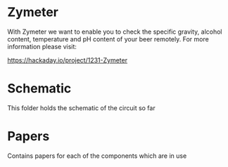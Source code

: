Zymeter 
=========

With Zymeter we want to enable you to check the specific gravity, alcohol content, temperature and pH content of your beer remotely.  For more information please visit:

https://hackaday.io/project/1231-Zymeter

Schematic 
=========
This folder holds the schematic of the circuit so far

Papers
==========
Contains papers for each of the components which are in use

